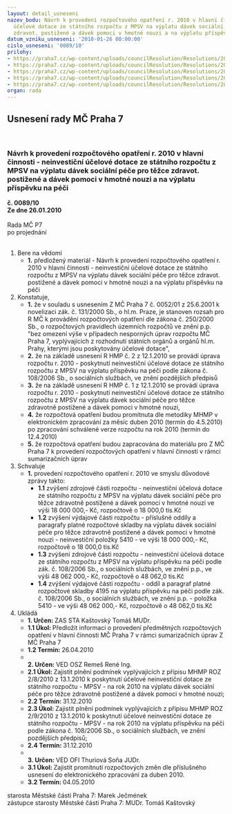 ```yaml
---
layout: detail_usneseni
nazev_bodu: Návrh k provedení rozpočtového opatření r. 2010 v hlavní činnosti  -  neinvestiční
  účelové dotace ze státního rozpočtu z MPSV na výplatu dávek sociální péče pro těžce
  zdravot. postižené a dávek pomoci v hmotné nouzi a na výplatu příspěvku na péči
datum_vzniku_usneseni: '2010-01-26 00:00:00'
cislo_usneseni: '0089/10'
prilohy:
- https://praha7.cz/wp-content/uploads/councilResolution/Resolutions/20823/4-(1)r_2__p7__(_ro_%c4%8d__6002__-_p%c5%99%c3%adsp%c4%9bvek_na_p%c3%a9%c4%8di).doc
- https://praha7.cz/wp-content/uploads/councilResolution/Resolutions/20823/4-(2)usnesen%c3%ad_2_-_p%c5%99%c3%adloha_%c4%8d.1_k_usnesen%c3%ad_rady_hmp(1).xls
- https://praha7.cz/wp-content/uploads/councilResolution/Resolutions/20823/4-(3)r_1_p7__(ro_6001-_d%c3%a1vky_sp_a_hn).doc
- https://praha7.cz/wp-content/uploads/councilResolution/Resolutions/20823/4-(4)usnesen%c3%ad_1[1].pdf
- https://praha7.cz/wp-content/uploads/councilResolution/Resolutions/20823/4-usneseni0052_01z.pdf
organ: rada
---
```

<div id="ucUsn_pList" class="usn">
	<span><h2>Usnesení rady MČ Praha 7 </h2>
<br></span><div class="standBody">
<span><h3>Návrh k provedení rozpočtového opatření r. 2010 v hlavní činnosti  -  neinvestiční účelové dotace ze státního rozpočtu z MPSV na výplatu dávek sociální péče pro těžce zdravot. postižené a dávek pomoci v hmotné nouzi a na výplatu příspěvku na péči</h3></span><div class="center">
		<strong>č. 0089/10</strong><br>
	</div>
<div class="center">
		<strong>Ze dne 26.01.2010</strong><br><br>
	</div>Rada MČ P7<br> po projednání<br><br><ol>
<li>Bere na vědomí<ul><li>
<strong>1.</strong> předložený materiál - Návrh k provedení rozpočtového opatření r. 2010 v hlavní činnosti  -  neinvestiční účelové dotace ze státního rozpočtu z MPSV na výplatu dávek sociální péče pro těžce zdravot. postižené a dávek pomoci v hmotné nouzi a na výplatu příspěvku na péči</li></ul>
</li>
<li>Konstatuje,<ul>
<li>
<strong>1.</strong> že v souladu s usnesením Z MČ Praha 7 č. 0052/01 z 25.6.2001 k novelizaci zák. č. 131/2000 Sb., o hl.m. Praze, je stanoven rozsah pro R MČ k provádění rozpočtových opatření dle zákona č. 250/2000 Sb., o rozpočtových pravidlech územních rozpočtů ve znění p.p. "bez omezení výše v případech nesporných úprav rozpočtu MČ Praha 7, vyplývajících z rozhodnutí státních orgánů a orgánů hl.m. Prahy, kterými jsou poskytovány účelové dotace",</li>
<li>
<strong>2.</strong> že na základě usnesení R HMP č. 2 z 12.1.2010 se provádí  úprava rozpočtu r. 2010 - poskytnutí neinvestiční účelové dotace ze státního rozpočtu z MPSV na výplatu příspěvku na péči podle zákona č. 108/2006 Sb., o sociálních službách, ve znění pozdějších předpisů</li>
<li>
<strong>3.</strong> že na základě usnesení R HMP č. 1 z 12.1.2010 se provádí úprava rozpočtu r. 2010 - poskytnutí neinvestiční účelové dotace ze státního rozpočtu z MPSV na výplatu dávek sociální péče pro těžce zdravotně postižené a dávek pomoci v hmotné nouzi,</li>
<li>
<strong>4.</strong> že rozpočtová opatření budou  promítnuta dle metodiky MHMP v elektronickém zpracování za měsíc duben 2010 (termín do 4.5.2010) po zpracování schválené verze rozpočtu na rok 2010 (termín do 12.4.2010)</li>
<li>
<strong>5.</strong> že rozpočtová opatření budou zapracována do materiálu pro Z MČ Praha 7  k provedení rozpočtových opatření v hlavní činnosti v rámci sumarizačních úprav    </li>
</ul>
</li>
<li>Schvaluje<ul><li>
<strong>1.</strong> provedení rozpočtového opatření r. 2010 ve smyslu důvodové zprávy takto:<ul>
<li>
<strong>1.1</strong> zvýšení zdrojové části rozpočtu - neinvestiční účelová dotace ze státního rozpočtu z MPSV na výplatu dávek sociální péče pro těžce zdravotně postižené  a dávek pomoci v hmotné nouzi ve výši 18 000 000,- Kč, rozpočtově o 18 000,0 tis.Kč</li>
<li>
<strong>1.2</strong> zvýšení výdajové části rozpočtu - příslušné oddíly a paragrafy platné rozpočtové skladby na výplatu dávek sociální péče pro těžce zdravotně postižené a dávek pomoci v hmotné nouzi - neinvestiční položky  5410 - ve výši 18 000 000,- Kč, rozpočtově o 18 000,0 tis.Kč</li>
<li>
<strong>1.3</strong> zvýšení zdrojové části rozpočtu - neinvestiční účelová dotace ze státního rozpočtu z MPSV na výplatu příspěvku na péči podle zák. č. 108/2006 Sb., o sociálních službách, ve znění p.p.,  ve výši 48 062 000,- Kč, rozpočtově o 48 062,0 tis.Kč</li>
<li>
<strong>1.4</strong> zvýšení výdajové části rozpočtu - oddíl a paragraf platné rozpočtové skladby 4195 na výplatu příspěvku  na   péči  podle  zák.  č. 108/2006 Sb.,  o  sociálních  službách, ve znění p.p.  -  položka  5410  -  ve  výši 48 062 000,- Kč, rozpočtově o 48 062,0 tis.Kč  </li>
</ul>
</li></ul>
</li>
<li>Ukládá<ul>
<li>
<strong>1. Určen: </strong>ZAS STA Kaštovský Tomáš MUDr.</li>
<li>
<strong>1.1 Úkol: </strong>Předložit informaci o provedení  předmětných rozpočtových opatření v hlavní činnosti MČ Praha 7 v rámci sumarizačních úprav Z MČ Praha 7</li>
<li>
<strong>1.2 Termín: </strong>26.04.2010</li>
<li>
<strong><br>2. Určen: </strong>VED OSZ Remeš René Ing.</li>
<li>
<strong>2.1 Úkol: </strong>Zajistit plnění podmínek vyplývajících z přípisu MHMP ROZ 2/8/2010 z 13.1.2010 k poskytnutí účelové neinvestiční dotace ze státního rozpočtu - MPSV -  na rok 2010 na výplatu dávek sociální péče pro těžce zdravotně postižené a dávek pomoci v hmotné nouzi; </li>
<li>
<strong>2.2 Termín: </strong>31.12.2010</li>
<li>
<strong>2.3 Úkol: </strong>Zajistit plnění podmínek vyplývajících z přípisu MHMP ROZ 2/9/2010 z 13.1.2010 k poskytnutí účelové neinvestiční dotace ze státního rozpočtu - MPSV - na rok 2010 na výplatu příspěvku na péči podle zákona č. 108/2006 Sb., o sociálních službách, ve znění pozdějších předpisů;</li>
<li>
<strong>2.4 Termín: </strong>31.12.2010</li>
<li>
<strong><br>3. Určen: </strong>VED OFI Thuriová Soňa JUDr.</li>
<li>
<strong>3.1 Úkol: </strong>Zajistit promítnutí rozpočtových změn dle příslušného usnesení do elektronického zpracování za duben 2010.</li>
<li>
<strong>3.2 Termín: </strong>04.05.2010</li>
</ul>
</li>
</ol>starosta Městské části Praha 7: Marek Ječmének<br>zástupce starosty Městské části Praha 7: MUDr. Tomáš Kaštovský 
</div>
</div>